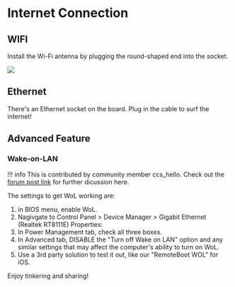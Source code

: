 # Internet Connection 

## WIFI

Install the Wi-Fi antenna by plugging the round-shaped end into the socket.

![](https://i.imgur.com/sUjeWPb.gif)

## Ethernet

There's an Ethernet socket on the board. Plug in the cable to surf the internet!

## Advanced Feature

### Wake-on-LAN

!!! info
    This is contributed by community member ccs_hello. Check out the [forum post link](https://www.lattepanda.com/topic-f23t18628.html) for further dicussion here.

The settings to get WoL working are:

1. in BIOS menu, enable WoL.
2. Nagivgate to Control Panel > Device Manager > Gigabit Ethernet (Realtek RT8111E) Properties:
3. In Power Management tab, check all three boxes.
4. In Advanced tab, DISABLE the "Turn off Wake on LAN" option and any similar settings that may affect the computer's ability to turn on WoL.
5. Use a 3rd party solution to test it out, like our "RemoteBoot WOL" for iOS.

Enjoy tinkering and sharing!